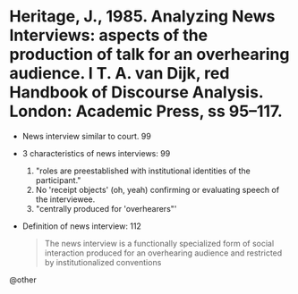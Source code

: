 # Heritage, J., 1985. Analyzing News Interviews: aspects of the production of talk for an overhearing audience. I T. A. van Dijk, red Handbook of Discourse Analysis. London: Academic Press, ss 95–117.

- News interview similar to court. 99

- 3 characteristics of news interviews: 99
  1. "roles are preestablished with institutional identities of the participant."
  2. No 'receipt objects' (oh, yeah) confirming or evaluating speech of the interviewee.
  3. "centrally produced for 'overhearers"'

- Definition of news interview: 112

  > The news interview is a functionally specialized form of social interaction produced for an overhearing audience and restricted by institutionalized conventions

@other
